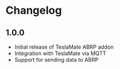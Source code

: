 # Changelog

## 1.0.0

- Initial release of TeslaMate ABRP addon
- Integration with TeslaMate via MQTT
- Support for sending data to ABRP
